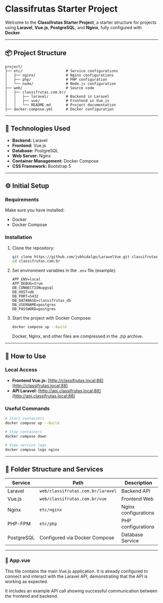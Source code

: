 # Classifrutas Starter Project

Welcome to the **Classifrutas Starter Project**, a starter structure for projects using **Laravel**, **Vue.js**, **PostgreSQL**, and **Nginx**, fully configured with **Docker**.

---

## 📦 Project Structure

```plaintext
project/
├── etc/                    # Service configurations
│   ├── nginx/              # Nginx configurations
│   ├── php/                # PHP configuration
│   └── node/               # Node.js configuration
├── web/                    # Source code
│   ├── classifrutas.com.br/
│   │   ├── laravel/        # Backend in Laravel
│   │   ├── vue/            # Frontend in Vue.js
│   │   └── README.md       # Project documentation
├── docker-compose.yml      # Docker configuration
```

---

## 🚀 Technologies Used

- **Backend:** Laravel
- **Frontend:** Vue.js
- **Database:** PostgreSQL
- **Web Server:** Nginx
- **Container Management:** Docker Compose
- **CSS Framework:** Bootstrap 5

---

## ⚙️ Initial Setup

### **Requirements**

Make sure you have installed:

- Docker
- Docker Compose

### **Installation**

1. Clone the repository:

   ```bash
   git clone https://github.com/jvbhidalgo/LaravelVue.git classifrutas.com.br
   cd classifrutas.com.br
   ```

2. Set environment variables in the `.env` file (example):

   ```dotenv
   APP_ENV=local
   APP_DEBUG=true
   DB_CONNECTION=pgsql
   DB_HOST=db
   DB_PORT=5432
   DB_DATABASE=classifrutas_db
   DB_USERNAME=postgres
   DB_PASSWORD=postgres
   ```

3. Start the project with Docker Compose:

   ```bash
   docker compose up --build
   ```

   Docker, Nginx, and other files are compressed in the .zip archive.

---

## 🔧 How to Use

### Local Access

- **Frontend Vue.js:** [http://classifrutas.local:88](http://classifrutas.local:88)
- **API Laravel:** [http://api.classifrutas.local:88](http://api.classifrutas.local:88)

### Useful Commands

```bash
# Start containers
docker compose up --build

# Stop containers
docker compose down

# View service logs
docker compose logs nginx
```

---

## 📂 Folder Structure and Services

| Service    | Path                              | Description          |
| ---------- | --------------------------------- | -------------------- |
| Laravel    | `web/classifrutas.com.br/laravel` | Backend API          |
| Vue.js     | `web/classifrutas.com.br/vue`     | Frontend Web         |
| Nginx      | `etc/nginx`                       | Nginx configurations |
| PHP-FPM    | `etc/php`                         | PHP configurations   |
| PostgreSQL | Configured via Docker Compose     | Database Service     |

---

### 🔷 App.vue

This file contains the main Vue.js application. It is already configured to connect and interact with the Laravel API, demonstrating that the API is working as expected.

It includes an example API call showing successful communication between the frontend and backend.

